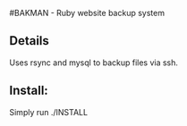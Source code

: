 #BAKMAN - Ruby website backup system

## Details
Uses rsync and mysql to backup files via ssh. 

## Install:

Simply run ./INSTALL
